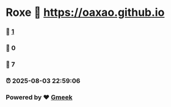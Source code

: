 # Roxe :link: https://oaxao.github.io 
### :page_facing_up: [1](https://oaxao.github.io/tag.html) 
### :speech_balloon: 0 
### :hibiscus: 7 
### :alarm_clock: 2025-08-03 22:59:06 
### Powered by :heart: [Gmeek](https://github.com/Meekdai/Gmeek)
